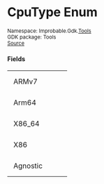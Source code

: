 
# CpuType Enum
<sup>
Namespace: Improbable.Gdk.<a href="{{urlRoot}}/api/tools-index">Tools</a><br/>
GDK package: Tools<br/>
<a href="https://www.github.com/spatialos/gdk-for-unity/blob/b136dc2b/workers/unity/Packages/com.improbable.gdk.tools/Plugins/PluginCompatibilitySetting.cs/#L13">Source</a>
</sup>



</p>

#### Fields

<table>
<tr>
<td style="padding: 14px; border: none; width: 8ch">ARMv7</td>
<td style="padding: 14px; border: none;"></td>
</tr>
<tr>
<td style="padding: 14px; border: none; width: 8ch">Arm64</td>
<td style="padding: 14px; border: none;"></td>
</tr>
<tr>
<td style="padding: 14px; border: none; width: 8ch">X86_64</td>
<td style="padding: 14px; border: none;"></td>
</tr>
<tr>
<td style="padding: 14px; border: none; width: 8ch">X86</td>
<td style="padding: 14px; border: none;"></td>
</tr>
<tr>
<td style="padding: 14px; border: none; width: 8ch">Agnostic</td>
<td style="padding: 14px; border: none;"></td>
</tr>
</table>


